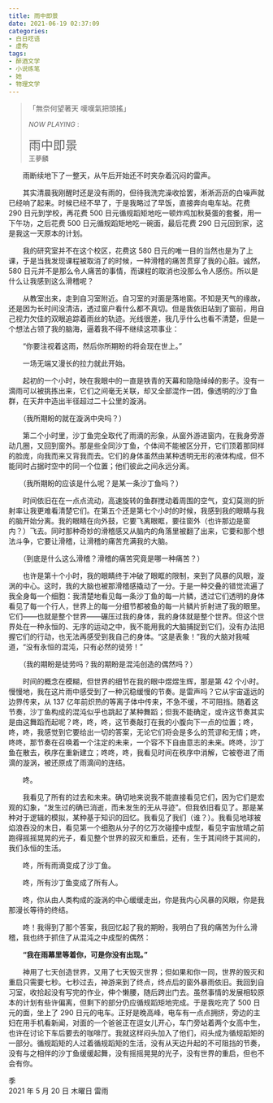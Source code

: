 ```yaml
---
title: 雨中即景
date: 2021-06-19 02:37:09
categories: 
- 白日呓语
- 虚构
tags: 
- 醉酒文学
- 小说练笔
- 她
- 物理文学
---
```


> 「無奈何望著天 嘆嘆氣把頭搖」
>
> <font size = 2>*NOW PLAYING* :  </font>
>
> <font size = 5>雨中即景</font>  
> <font size = 2>王夢麟</font>

　　雨断续地下了一整天，从午后开始还不时夹杂着沉闷的雷声。

　　其实清晨我刚醒时还是没有雨的，但待我洗完澡收拾罢，淅淅沥沥的白噪声就已经响了起来。时候已经不早了，于是我略过了早饭，直接奔向电车站。花费 290 日元到学校，再花费 500 日元循规蹈矩地吃一顿炸鸡加秋葵蛋的套餐，用一下午功，之后花费 500 日元循规蹈矩地吃一碗面，最后花费 290 日元回到家，这是我这一天原本的计划。

　　我的研究室并不在这个校区，花费这 580 日元的唯一目的当然也是为了上课，于是当我发现课程被取消了的时候，一种滑稽的痛苦贯穿了我的心脏。诚然，580 日元并不是那么令人痛苦的事情，而课程的取消也没那么令人感伤。所以是什么让我感到这么滑稽呢？

　　从教室出来，走到自习室附近。自习室的对面是落地窗。不知是天气的缘故，还是因为长时间没清洁，透过窗户看什么都不真切。但是我依旧站到了窗前，用自己视力欠佳的双眼追踪着雨丝的轨迹。光线很差，我几乎什么也看不清楚，但是一个想法占领了我的脑海，逼着我不得不继续这项事业：

　　“你要注视着这雨，然后你所期盼的将会现在世上。”

　　一场无端又漫长的拉力就此开始。

<!--more-->

　　起初的一个小时，映在我眼中的一直是铁青的天幕和隐隐绰绰的影子。没有一滴雨可以被挑拣出来，它们之间毫无关联，却又全部混作一团，像透明的沙丁鱼群，在天井中造出半径超过二十公里的漩涡。

　　（我所期盼的就在漩涡中央吗？）

　　第二个小时里，沙丁鱼完全取代了雨滴的形象，从窗外游进窗内，在我身旁游动几圈，又回到窗外。那是些全同沙丁鱼，个体间不能被区分开，它们顶着那同样的脸庞，向我而来又背我而去。它们的身体虽然由某种透明无形的液体构成，但不能同时占据时空中的同一个位置；他们彼此之间永远分离。

　　（我所期盼的应该是什么呢？是某一条沙丁鱼吗？）

　　时间依旧在在一点点流动，高速旋转的鱼群搅动着周围的空气，变幻莫测的折射率让我更难看清楚它们。在第五个还是第七个小时的时候，我感到我的眼睛与我的脑开始分离。我的眼睛在向外鼓，它要飞离眼眶，要往窗外（也许那边是窗内？）飞去。同时那种奇妙的滑稽感又从脑内的角落里被翻了出来，它要和那个想法斗争，它要让滑稽，让滑稽的痛苦充满我的大脑。

　　（到底是什么这么滑稽？滑稽的痛苦究竟是哪一种痛苦？）

　　也许是第十个小时，我的眼睛终于冲破了眼眶的限制，来到了风暴的风眼，漩涡的中心。这时，我的大脑也被那滑稽感撬动了一分。于是一种交叠的错觉流遍了我全身每一个细胞：我清楚地看见每一条沙丁鱼的每一片鳞，透过它们透明的身体看见了每一个行人，世界上的每一分细节都被鱼的每一片鳞片折射进了我的眼里。它们——也就是整个世界——碾压过我的身体，我的身体就是整个世界。但这个世界处在一种永恒的、无序的运动之中，我不能用我的大脑捕捉到它们，没有办法把握它们的行动，也无法再感受到我自己的身体。“这是表象！”我的大脑对我喊道，“没有永恒的混沌，只有必然的徒劳！”

　　（我的期盼是徒劳吗？我的期盼是混沌创造的偶然吗？）

　　时间的概念在模糊，但世界的细节在我的眼中煜煜生辉，那是第 42 个小时。慢慢地，我在这片雨中感受到了一种沉稳缓慢的节奏。是雷声吗？它从宇宙遥远的边界传来，从 137 亿年前炽热的等离子体中传来，不急不缓，不可阻挡。随着这节奏，沙丁鱼构成的混沌似乎也跳起了某种舞蹈；但我不能确定，或许这节奏其实是由这舞蹈而起呢？咚，咚，咚，这节奏敲打在我的小腹向下一点的位置；咚，咚，咚，我感觉到它要给出一切的答案，无论它们将会是多么的荒谬和无情；咚，咚咚，那节奏在召唤着一个注定的未来，一个容不下自由意志的未来。咚咚，沙丁鱼在散去，秩序在重新建立；咚咚，咚，我看见时间在秩序中消解，它被卷进了雨滴的漩涡，被还原成了雨滴间的连结。

　　咚。

　　我看见了所有的过去和未来。确切地来说我不能直接看见它们，因为它们是宏观的幻象，“发生过的确已消逝，而未发生的无从寻迹”。但我依旧看见了。那是某种对于逻辑的模拟，某种基于知识的回忆。我看见了我们（谁？）。我看见地球被焰浪吞没的末日，看见第一个细胞从分子的亿万次碰撞中成型，看见宇宙放晴之前跑得摇摇晃晃的光子，看见整个世界的寂灭和重启，还有，生于其间终于其间的，我们永恒的生活。

　　咚，所有雨滴变成了沙丁鱼。

　　咚，所有沙丁鱼变成了所有人。

　　咚，你从由人类构成的漩涡的中心缓缓走出，你是我内心风暴的风眼，你是我那漫长等待的终结。

　　咚！我得到了那个答案，我回忆起了我的期盼，我明白了我的痛苦为什么滑稽，我也终于抓住了从混沌之中成型的偶然：

　　**“我在雨幕里等着你，可是你没有出现。”**

　　神用了七天创造世界，又用了七天毁灭世界；但如果和你一同，世界的毁灭和重启只需要七秒。七秒过去，神游来到了终点，终点后的窗外暴雨依旧。我回到自习室，收拾起没有写完的作业，伸个懒腰，随后跨出门去。虽然事情的发展相较原本的计划有些许偏离，但剩下的部分仍应循规蹈矩地完成。于是我吃完了 500 日元的面，坐上了 290 日元的电车。正好是晚高峰，电车有一点点拥挤，旁边的主妇在用手机看新闻，对面的一个爸爸正在逗女儿开心，车门旁站着两个女高中生，也许在讨论下车后要去的咖啡厅。我就这样闷头加入了他们，闷头成为循规蹈矩的一部分。循规蹈矩的人过着循规蹈矩的生活，没有从天边升起的不可阻挡的节奏，没有与之相伴的沙丁鱼缓缓起舞，没有摇摇晃晃的光子，没有世界的重启，但也不会有你。

季  
2021 年 5 月 20 日 木曜日 雷雨
